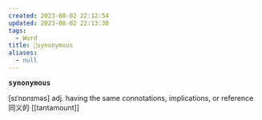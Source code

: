 ```yaml
---
created: 2023-08-02 22:12:54
updated: 2023-08-02 22:13:30
tags:
  - Word
title: 📖synonymous
aliases:
  - null
---
```


<pre><strong>synonymous</strong></pre>
[sɪˈnɒnɪməs]
adj. having the same connotations, implications, or reference 同义的
[[tantamount]]
